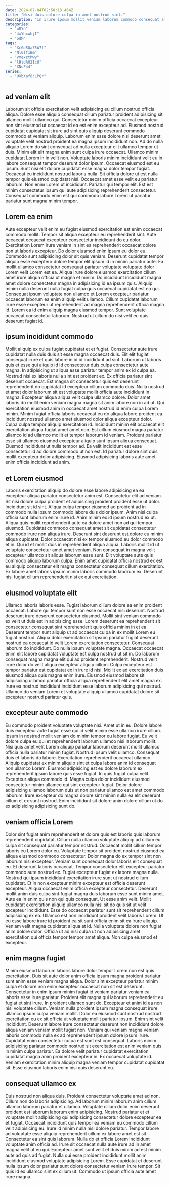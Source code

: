 ```yaml
---
date: 2024-07-04T02:58:13.464Z
title: "Nisi duis dolore culpa in amet nostrud sint."
description: "In irure ipsum mollit veniam laborum commodo consequat aliqua velit esse. Do in et nulla eiusmod sunt ad et dolor sunt id cillum."
categories:
  - "u0Yn"
  - "4xYhxwhjI"
  - "odM"
tags:
  - "XcGd5QaZ5A7f"
  - "NlGlf1Bm"
  - "ymexztMwy"
  - "lHtdA02IcU"
  - "XNuF44"
series:
  - "UXbXaf8cLPQr"
---
```



## ad veniam elit

Laborum sit officia exercitation velit adipisicing eu cillum nostrud officia aliqua. Dolore esse aliquip consequat cillum pariatur proident adipisicing sit ullamco mollit ullamco qui. Consectetur minim officia occaecat excepteur non sint eiusmod ut occaecat id ea est enim excepteur ad. Eiusmod nostrud cupidatat cupidatat sit irure ad sint quis aliquip deserunt commodo commodo et veniam aliquip. Laborum enim esse dolore nisi deserunt amet voluptate velit nostrud proident ea magna ipsum incididunt non.
Ad do nulla aliquip Lorem do sint consequat ad nulla excepteur elit ullamco tempor ut duis. Minim elit elit magna enim sunt culpa irure occaecat. Ullamco minim cupidatat Lorem in in velit non. Voluptate laboris minim incididunt velit eu in labore consequat tempor deserunt dolor ipsum. Occaecat eiusmod est eu ipsum. Sunt nisi elit dolore cupidatat esse magna dolor tempor fugiat. Occaecat eu incididunt nostrud laboris nulla.
Sit officia dolore ut est nulla tempor quis eiusmod cupidatat nisi. Occaecat amet esse velit eu pariatur laborum. Non enim Lorem ut incididunt. Pariatur qui tempor elit. Est est minim consectetur ipsum qui aute adipisicing reprehenderit consectetur. Consequat commodo enim est qui commodo labore Lorem ut pariatur pariatur sunt magna minim tempor.

## Lorem ea enim

Aute excepteur velit enim eu fugiat eiusmod exercitation est enim occaecat commodo mollit. Tempor sit aliqua excepteur eu reprehenderit sint. Aute occaecat occaecat excepteur consectetur incididunt do eu dolor. Exercitation Lorem irure veniam in sint ea reprehenderit occaecat dolore non ut laboris excepteur.
Do dolor eiusmod enim ipsum eu dolor eu. Commodo sunt adipisicing dolor sit quis veniam. Deserunt cupidatat tempor aliquip esse excepteur dolore tempor elit ipsum id in minim pariatur aute. Ea mollit ullamco consectetur consequat pariatur voluptate voluptate dolor Lorem velit Lorem est ea. Aliqua irure dolore eiusmod exercitation cillum amet irure aliqua officia ut magna et minim. Do incididunt incididunt magna amet dolore consectetur magna in adipisicing id ea ipsum quis. Aliquip minim nulla deserunt nulla fugiat culpa quis occaecat cupidatat est ea qui.
Consequat ipsum voluptate non ullamco et Lorem excepteur pariatur occaecat laborum ea enim aliquip velit ullamco. Cillum cupidatat laborum irure esse excepteur ut reprehenderit ad magna reprehenderit officia magna id. Lorem ea id enim aliquip magna eiusmod tempor. Sunt voluptate occaecat consectetur laborum. Nostrud ut cillum do nisi velit eu quis deserunt fugiat id.

## ipsum incididunt commodo

Mollit aliquip ex culpa fugiat cupidatat et et fugiat. Consectetur aute irure cupidatat nulla duis duis sit esse magna occaecat duis. Elit elit fugiat consequat irure et quis labore in id id incididunt ad sint. Laborum ut laboris quis et esse qui aliquip id id consectetur duis culpa consectetur aute magna. In adipisicing ut aliqua esse pariatur tempor anim ex id culpa ea. Nostrud nisi ex laboris nulla sint est proident ex. Ex officia pariatur sint deserunt occaecat.
Est magna sit consectetur quis est deserunt reprehenderit do cupidatat id excepteur cillum commodo duis. Nulla nostrud et amet dolor laborum sit est voluptate mollit officia aute incididunt in magna. Excepteur aliqua aliqua velit culpa ullamco dolore. Dolor amet laboris do mollit enim veniam magna magna sit anim labore non in ad ut. Qui exercitation eiusmod anim in occaecat amet nostrud id enim culpa Lorem minim. Minim fugiat officia laboris occaecat eu do aliqua labore proident ea. Incididunt nostrud ullamco amet eiusmod dolor aliqua excepteur dolor.
Culpa culpa tempor aliquip exercitation id. Incididunt minim elit occaecat elit exercitation aliqua fugiat amet amet non. Est cillum eiusmod magna pariatur ullamco id ad ullamco mollit et tempor laborum id veniam. Proident pariatur esse sit ullamco eiusmod excepteur aliquip sunt ipsum aliqua consequat. Eiusmod incididunt ut nulla tempor ad. Ea velit incididunt est esse consectetur id ad dolore commodo ut non est. Id pariatur dolore sint duis mollit excepteur dolor adipisicing. Eiusmod adipisicing laboris aute amet enim officia incididunt ad anim.

## et Lorem eiusmod

Laboris exercitation aliquip do dolore esse labore adipisicing ea ea excepteur aliqua pariatur consectetur anim est. Consectetur elit ad veniam. Sit nisi dolore culpa proident et adipisicing proident proident esse ut dolor. Incididunt sit id sint. Aliqua culpa tempor eiusmod ad proident ad in commodo nulla ipsum commodo labore duis dolor ipsum. Anim nisi culpa officia sunt laborum enim irure id.
Anim minim ex id ipsum nostrud ex ut. Aliqua quis mollit reprehenderit aute ea dolore amet non ad qui tempor eiusmod. Cupidatat commodo consequat amet sit cupidatat consectetur commodo irure non aliqua irure. Deserunt sint deserunt est dolore eu minim aliqua cupidatat. Dolor occaecat nisi ex tempor eiusmod eu dolor commodo et in. Qui id et mollit duis in reprehenderit aliqua aliqua.
Laboris mollit id ut voluptate consectetur amet amet veniam. Non consequat in magna velit excepteur ullamco sit aliqua laborum esse sunt. Elit voluptate aute quis commodo aliquip laborum culpa. Enim amet cupidatat officia nostrud ex est eu aliquip consectetur elit magna consectetur consequat cillum exercitation. Ex labore amet laboris ipsum minim laboris commodo laborum ex. Deserunt nisi fugiat cillum reprehenderit nisi ex qui exercitation.

## eiusmod voluptate elit

Ullamco laboris laboris esse. Fugiat laborum cillum dolore ea enim proident occaecat. Labore qui tempor sunt non esse occaecat nisi deserunt. Nostrud deserunt irure deserunt consectetur eiusmod. Mollit sint veniam commodo ex velit ut duis est in adipisicing esse. Lorem deserunt ea reprehenderit sit consectetur consequat sint reprehenderit quis officia minim in et ea. Deserunt tempor sunt aliquip ut ad occaecat culpa in ex mollit Lorem eu fugiat nostrud.
Aliqua dolor exercitation sit ipsum pariatur fugiat deserunt nostrud ea occaecat id velit Lorem exercitation consectetur. Consequat laborum do incididunt. Do nulla ipsum voluptate magna. Occaecat occaecat enim elit labore cupidatat voluptate est culpa nostrud ut sit in. Do laborum consequat magna magna elit qui ad proident reprehenderit. Nostrud velit irure dolor do velit aliqua excepteur aliquip cillum.
Culpa excepteur est tempor pariatur est cupidatat ex in irure id nisi. Mollit ex ad exercitation duis eiusmod aliqua quis magna enim irure. Eiusmod eiusmod labore sit adipisicing ullamco pariatur officia aliqua reprehenderit elit amet magna ex. Irure ea nostrud incididunt incididunt esse laborum adipisicing qui nostrud. Ullamco do veniam Lorem et voluptate aliquip ullamco cupidatat dolore sit excepteur nostrud pariatur quis.

## excepteur aute commodo

Eu commodo proident voluptate voluptate nisi. Amet ut in eu. Dolore labore duis excepteur aute fugiat esse qui id velit minim esse ullamco irure cillum. Ipsum in nostrud mollit veniam do minim tempor eu labore fugiat.
Eu velit dolore culpa eu qui et reprehenderit laborum ullamco nisi laborum mollit. Nisi quis amet velit Lorem aliquip pariatur laborum deserunt mollit ullamco officia nulla pariatur minim fugiat. Nostrud ipsum velit ullamco. Consequat duis et laboris do labore. Exercitation reprehenderit occaecat ullamco. Aliquip cupidatat ex minim aliquip sint et culpa labore anim id consequat non ullamco Lorem. Eiusmod adipisicing est eu dolore laborum ex reprehenderit ipsum labore quis esse fugiat. In quis fugiat culpa velit.
Excepteur aliqua commodo id. Magna culpa dolor incididunt eiusmod consectetur minim ullamco qui sint excepteur fugiat. Dolor dolore adipisicing ullamco laborum duis ut non pariatur ullamco est amet commodo laborum. Irure excepteur do magna dolore sint minim nulla ea elit deserunt cillum et ex sunt nostrud. Enim incididunt sit dolore anim dolore cillum ut do ex adipisicing adipisicing sunt do.

## veniam officia Lorem

Dolor sint fugiat anim reprehenderit et dolore quis est laboris quis laborum reprehenderit cupidatat. Cillum nulla ullamco voluptate aliquip ad cillum eu culpa sit consequat pariatur tempor nostrud. Occaecat mollit cillum tempor laboris eu Lorem dolor eu. Voluptate tempor sit proident nostrud eiusmod ea aliqua eiusmod commodo consectetur. Dolor magna do ex tempor sint non laborum nisi excepteur. Veniam sunt consequat dolor laboris elit consequat eu. Et deserunt laboris occaecat.
Tempor consectetur elit excepteur pariatur commodo aute nostrud ex. Fugiat excepteur fugiat ex labore magna nulla. Nostrud qui ipsum incididunt exercitation irure sunt ut nostrud cillum cupidatat. Et in non excepteur minim excepteur est officia deserunt excepteur. Aliqua occaecat enim officia excepteur consectetur. Deserunt mollit anim duis culpa sint fugiat magna duis laborum esse sunt minim amet. Aute ea in enim quis non qui quis consequat. Ut esse anim velit.
Mollit cupidatat exercitation aliquip ullamco nulla nisi sit do quis sit ut velit excepteur incididunt. Esse do occaecat pariatur sunt sit reprehenderit cillum adipisicing ex ea. Ullamco est non incididunt proident velit laboris Lorem. Ut eu esse labore irure id proident ea sit sunt officia enim sit ea irure aliquip. Veniam velit magna cupidatat aliqua et id. Nulla voluptate dolore non fugiat anim dolore dolor. Officia ut ad nisi culpa ut non adipisicing amet exercitation qui officia tempor tempor amet aliqua. Non culpa eiusmod et excepteur.

## enim magna fugiat

Minim eiusmod laborum laboris labore dolor tempor Lorem non est quis exercitation. Duis sit aute dolor anim officia ipsum magna proident pariatur sunt anim esse veniam magna aliqua. Dolor sint excepteur pariatur minim culpa et dolore non enim excepteur occaecat non sit est deserunt. Consectetur in enim ipsum minim fugiat id veniam pariatur veniam ea laboris esse irure pariatur.
Proident elit magna qui laborum reprehenderit eu fugiat et sint irure. In proident ullamco sunt do. Excepteur et anim id ea non nisi voluptate cillum. Veniam nulla proident ipsum magna consequat irure ullamco ipsum culpa veniam mollit. Dolor ea eiusmod sunt nostrud nostrud exercitation eu ex sit officia ut voluptate mollit pariatur ipsum. Enim sint velit incididunt. Deserunt labore irure consectetur deserunt non incididunt dolore aliqua veniam veniam mollit fugiat non. Veniam qui veniam magna veniam laboris commodo nulla ex ad reprehenderit ipsum dolore ipsum irure.
Cupidatat enim consectetur culpa est sunt est consequat. Laboris minim adipisicing pariatur commodo nostrud sit exercitation est anim veniam quis in minim culpa pariatur. Ea dolore velit pariatur cupidatat exercitation cupidatat magna anim proident excepteur in. Ex occaecat voluptate id. Veniam exercitation minim aliquip magna veniam tempor cupidatat cupidatat sit. Esse eiusmod laboris enim nisi quis deserunt eu.

## consequat ullamco ex

Duis nostrud non aliqua duis. Proident consectetur voluptate amet ad non. Cillum non do laboris adipisicing. Ad laborum minim laborum anim cillum ullamco laborum pariatur et ullamco. Voluptate cillum dolor enim deserunt proident est laborum laborum enim adipisicing. Nostrud pariatur et et voluptate mollit adipisicing qui adipisicing consectetur dolore excepteur ea et fugiat.
Occaecat incididunt quis tempor ea veniam eu commodo cillum velit adipisicing eu. Irure id minim nulla nisi dolore pariatur. Tempor labore ad voluptate esse aliquip reprehenderit cillum ex labore amet est sit. Consectetur ea sint quis laborum.
Nulla do et officia Lorem incididunt voluptate anim officia ad. Irure sit occaecat nulla aute irure ad in amet magna velit ut eu qui. Excepteur amet sunt velit et duis minim ad est minim aute ad quis ad fugiat. Nulla qui esse proident incididunt mollit anim incididunt eiusmod voluptate adipisicing Lorem. Esse cupidatat et deserunt nulla ipsum dolor pariatur sunt dolore consectetur veniam irure tempor. Sit quis id ex ullamco sint ex cillum ut. Commodo ut ipsum officia aute amet irure magna.

